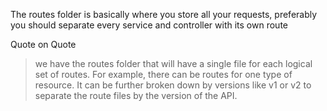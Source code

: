 The routes folder is basically where you store all your requests, preferably you should separate every service and controller with its own route

Quote on Quote

>we have the routes folder that will have a single file for each logical set of routes. For example, there can be routes for one type of resource. It can be further broken down by versions like v1 or v2 to separate the route files by the version of the API.
